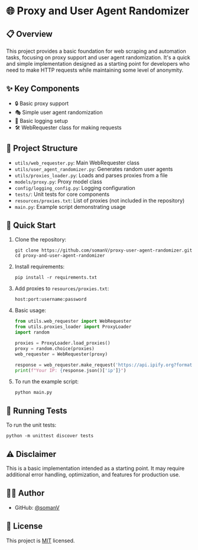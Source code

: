 # 🌐 Proxy and User Agent Randomizer

## 📋 Overview

This project provides a basic foundation for web scraping and automation tasks, focusing on proxy support and user agent randomization. It's a quick and simple implementation designed as a starting point for developers who need to make HTTP requests while maintaining some level of anonymity.

## ✨ Key Components

- 🔒 Basic proxy support
- 🎭 Simple user agent randomization
- 📝 Basic logging setup
- 🛠️ WebRequester class for making requests

## 📁 Project Structure

- `utils/web_requester.py`: Main WebRequester class
- `utils/user_agent_randomizer.py`: Generates random user agents
- `utils/proxies_loader.py`: Loads and parses proxies from a file
- `models/proxy.py`: Proxy model class
- `config/logging_config.py`: Logging configuration
- `tests/`: Unit tests for core components
- `resources/proxies.txt`: List of proxies (not included in the repository)
- `main.py`: Example script demonstrating usage

## 🚀 Quick Start

1. Clone the repository:
   ```
   git clone https://github.com/somanV/proxy-user-agent-randomizer.git
   cd proxy-and-user-agent-randomizer
   ```

2. Install requirements:
   ```
   pip install -r requirements.txt
   ```

3. Add proxies to `resources/proxies.txt`:
   ```
   host:port:username:password
   ```

4. Basic usage:

   ```python
   from utils.web_requester import WebRequester
   from utils.proxies_loader import ProxyLoader
   import random

   proxies = ProxyLoader.load_proxies()
   proxy = random.choice(proxies)
   web_requester = WebRequester(proxy)

   response = web_requester.make_request('https://api.ipify.org?format=json')
   print(f"Your IP: {response.json()['ip']}")
   ```

5. To run the example script:
   ```
   python main.py
   ```

## 🧪 Running Tests

To run the unit tests:
```
python -m unittest discover tests
```

## ⚠️ Disclaimer

This is a basic implementation intended as a starting point. It may require additional error handling, optimization, and features for production use.

## 👨‍💻 Author

- GitHub: [@somanV](https://github.com/somanV)

## 📝 License

This project is [MIT](https://opensource.org/licenses/MIT) licensed.